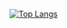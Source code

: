 [![Top Langs](https://github-readme-stats.vercel.app/api/top-langs/?username=wilsoncollin7&layout=compact)](https://github.com/wilsoncollin7/github-readme-stats)
